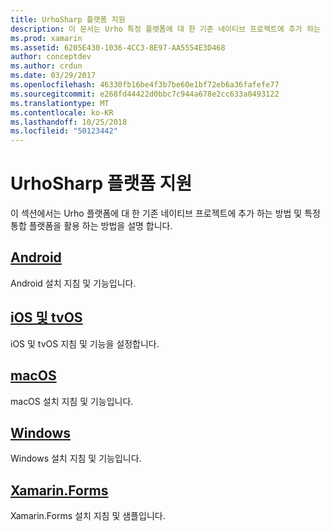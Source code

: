 ```yaml
---
title: UrhoSharp 플랫폼 지원
description: 이 문서는 Urho 특정 플랫폼에 대 한 기존 네이티브 프로젝트에 추가 하는 방법을 설명 하는 다양 한 설명서를 링크 합니다. Android, iOS, tvOS, macOS, Windows, 및 Xamarin.Forms에 설명 합니다.
ms.prod: xamarin
ms.assetid: 6205E430-1036-4CC3-8E97-AA5554E3D468
author: conceptdev
ms.author: crdun
ms.date: 03/29/2017
ms.openlocfilehash: 46330fb16be4f3b7be60e1bf72eb6a36fafefe77
ms.sourcegitcommit: e268fd44422d0bbc7c944a678e2cc633a0493122
ms.translationtype: MT
ms.contentlocale: ko-KR
ms.lasthandoff: 10/25/2018
ms.locfileid: "50123442"
---
```

# <a name="urhosharp-platform-support"></a>UrhoSharp 플랫폼 지원

이 섹션에서는 Urho 플랫폼에 대 한 기존 네이티브 프로젝트에 추가 하는 방법 및 특정 통합 플랫폼을 활용 하는 방법을 설명 합니다.

## <a name="androidgraphics-gamesurhosharpplatformandroidmd"></a>[Android](~/graphics-games/urhosharp/platform/android.md)

Android 설치 지침 및 기능입니다.

## <a name="ios-and-tvosgraphics-gamesurhosharpplatformiosmd"></a>[iOS 및 tvOS](~/graphics-games/urhosharp/platform/ios.md)

iOS 및 tvOS 지침 및 기능을 설정합니다.

## <a name="macosgraphics-gamesurhosharpplatformmacmd"></a>[macOS](~/graphics-games/urhosharp/platform/mac.md)

macOS 설치 지침 및 기능입니다.

## <a name="windowsgraphics-gamesurhosharpplatformwindowsmd"></a>[Windows](~/graphics-games/urhosharp/platform/windows.md)

Windows 설치 지침 및 기능입니다.

## <a name="xamarinformsgraphics-gamesurhosharpplatformxamarin-formsmd"></a>[Xamarin.Forms](~/graphics-games/urhosharp/platform/xamarin-forms.md)

Xamarin.Forms 설치 지침 및 샘플입니다.

